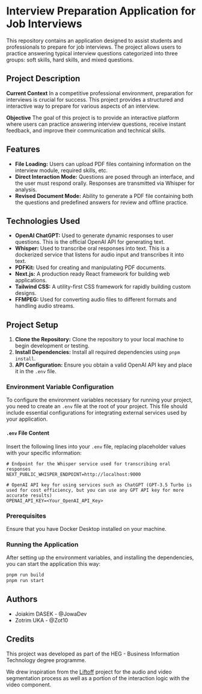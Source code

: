 # Interview Preparation Application for Job Interviews

This repository contains an application designed to assist students and professionals to prepare for
job interviews. The project allows users to practice answering typical interview questions categorized into three
groups: soft skills, hard skills, and mixed questions.

## Project Description

**Current Context**
In a competitive professional environment, preparation for interviews is crucial for success. This project provides a
structured and interactive way to prepare for various aspects of an interview.

**Objective**
The goal of this project is to provide an interactive platform where users can practice answering interview questions,
receive instant feedback, and improve their communication and technical skills.

## Features

- **File Loading:** Users can upload PDF files containing information on the interview module, required skills, etc.
- **Direct Interaction Mode:** Questions are posed through an interface, and the user must respond orally. Responses are
  transmitted via Whisper for analysis.
- **Revised Document Mode:** Ability to generate a PDF file containing both the questions and predefined answers for
  review and offline practice.

## Technologies Used

- **OpenAI ChatGPT:** Used to generate dynamic responses to user questions. This is the official OpenAI API for
  generating text.
- **Whisper:** Used to transcribe oral responses into text. This is a dockerized service that listens for audio input
  and transcribes it into text.
- **PDFKit:** Used for creating and manipulating PDF documents.
- **Next.js:** A production ready React framework for building web applications.
- **Tailwind CSS:** A utility-first CSS framework for rapidly building custom designs.
- **FFMPEG:** Used for converting audio files to different formats and handling audio streams.

## Project Setup

1. **Clone the Repository:** Clone the repository to your local machine to begin development or testing.
2. **Install Dependencies:** Install all required dependencies using `pnpm install`.
3. **API Configuration:** Ensure you obtain a valid OpenAI API key and place it in the `.env` file.

### Environment Variable Configuration

To configure the environment variables necessary for running your project, you need to create an `.env` file at the root
of your project. This file should include essential configurations for integrating external services used by your
application.

#### `.env` File Content

Insert the following lines into your `.env` file, replacing placeholder values with your specific information:

```plaintext
# Endpoint for the Whisper service used for transcribing oral responses
NEXT_PUBLIC_WHISPER_ENDPOINT=http://localhost:9000

# OpenAI API key for using services such as ChatGPT (GPT-3.5 Turbo is used for cost efficiency, but you can use any GPT API key for more accurate results)
OPENAI_API_KEY=<Your_OpenAI_API_Key>
```

### Prerequisites

Ensure that you have Docker Desktop installed on your machine.

### Running the Application

After setting up the environment variables, and installing the dependencies, you can start the application this way:

```bash
pnpm run build
pnpm run start
```

## Authors

- Joiakim DASEK - @JowaDev
- Zotrim UKA - @Zot10

## Credits

This project was developed as part of the HEG - Business Information Technology degree programme.

We drew inspiration from the [Liftoff](https://github.com/Tameyer41/liftoff) project for the audio and video
segmentation process as well as a portion of the
interaction logic with the video component.